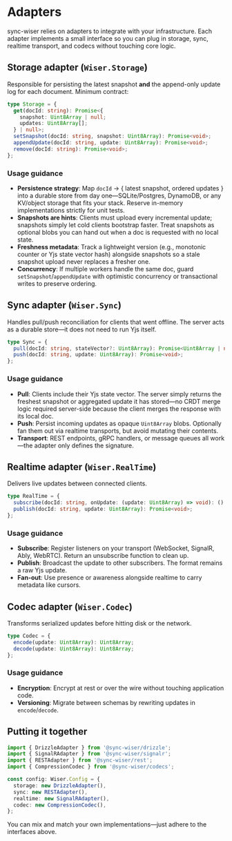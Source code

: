 # Adapters

sync-wiser relies on adapters to integrate with your infrastructure. Each adapter implements a small interface so you can plug in storage, sync, realtime transport, and codecs without touching core logic.

## Storage adapter (`Wiser.Storage`)

Responsible for persisting the latest snapshot **and** the append-only update log for each document. Minimum contract:

```ts
type Storage = {
  get(docId: string): Promise<{
    snapshot: Uint8Array | null;
    updates: Uint8Array[];
  } | null>;
  setSnapshot(docId: string, snapshot: Uint8Array): Promise<void>;
  appendUpdate(docId: string, update: Uint8Array): Promise<void>;
  remove(docId: string): Promise<void>;
};
```

### Usage guidance
- **Persistence strategy**: Map `docId` → { latest snapshot, ordered updates } into a durable store from day one—SQLite/Postgres, DynamoDB, or any KV/object storage that fits your stack. Reserve in-memory implementations strictly for unit tests.
- **Snapshots are hints**: Clients must upload every incremental update; snapshots simply let cold clients bootstrap faster. Treat snapshots as optional blobs you can hand out when a doc is requested with no local state.
- **Freshness metadata**: Track a lightweight version (e.g., monotonic counter or Yjs state vector hash) alongside snapshots so a stale snapshot upload never replaces a fresher one.
- **Concurrency**: If multiple workers handle the same doc, guard `setSnapshot`/`appendUpdate` with optimistic concurrency or transactional writes to preserve ordering.

## Sync adapter (`Wiser.Sync`)

Handles pull/push reconciliation for clients that went offline. The server acts as a durable store—it does not need to run Yjs itself.

```ts
type Sync = {
  pull(docId: string, stateVector?: Uint8Array): Promise<Uint8Array | null>;
  push(docId: string, update: Uint8Array): Promise<void>;
};
```

### Usage guidance
- **Pull**: Clients include their Yjs state vector. The server simply returns the freshest snapshot or aggregated update it has stored—no CRDT merge logic required server-side because the client merges the response with its local doc.
- **Push**: Persist incoming updates as opaque `Uint8Array` blobs. Optionally fan them out via realtime transports, but avoid mutating their contents.
- **Transport**: REST endpoints, gRPC handlers, or message queues all work—the adapter only defines the signature.

## Realtime adapter (`Wiser.RealTime`)

Delivers live updates between connected clients.

```ts
type RealTime = {
  subscribe(docId: string, onUpdate: (update: Uint8Array) => void): () => void;
  publish(docId: string, update: Uint8Array): Promise<void>;
};
```

### Usage guidance
- **Subscribe**: Register listeners on your transport (WebSocket, SignalR, Ably, WebRTC). Return an unsubscribe function to clean up.
- **Publish**: Broadcast the update to other subscribers. The format remains a raw Yjs update.
- **Fan-out**: Use presence or awareness alongside realtime to carry metadata like cursors.

## Codec adapter (`Wiser.Codec`)

Transforms serialized updates before hitting disk or the network.

```ts
type Codec = {
  encode(update: Uint8Array): Uint8Array;
  decode(update: Uint8Array): Uint8Array;
};
```

### Usage guidance
- **Encryption**: Encrypt at rest or over the wire without touching application code.
- **Versioning**: Migrate between schemas by rewriting updates in `encode`/`decode`.

## Putting it together

```ts
import { DrizzleAdapter } from '@sync-wiser/drizzle';
import { SignalRAdapter } from '@sync-wiser/signalr';
import { RESTAdapter } from '@sync-wiser/rest';
import { CompressionCodec } from '@sync-wiser/codecs';

const config: Wiser.Config = {
  storage: new DrizzleAdapter(),
  sync: new RESTAdapter(),
  realtime: new SignalRAdapter(),
  codec: new CompressionCodec(),
};
```

You can mix and match your own implementations—just adhere to the interfaces above.
